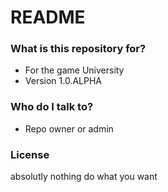 # README #

### What is this repository for? ###

* For the game University
* Version 1.0.ALPHA

### Who do I talk to? ###

* Repo owner or admin

### License ###
absolutly nothing
do what you want
